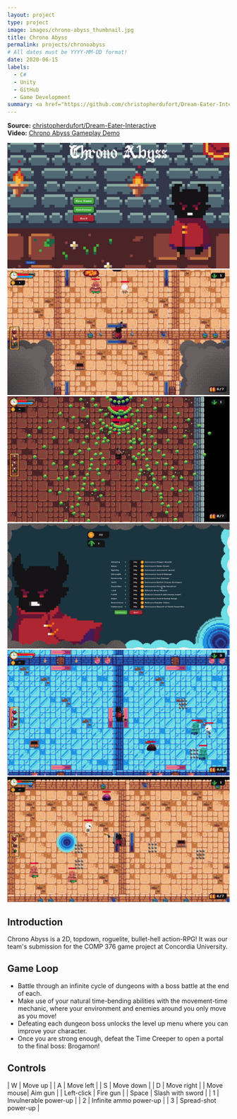 ```yaml
---
layout: project
type: project
image: images/chrono-abyss_thumbnail.jpg
title: Chrono Abyss
permalink: projects/chronoabyss
# All dates must be YYYY-MM-DD format!
date: 2020-06-15
labels:
  - C#
  - Unity
  - GitHub
  - Game Development
summary: <a href="https://github.com/christopherdufort/Dream-Eater-Interactive"><i class="large github icon"></i></a><a href="https://www.youtube.com/watch?v=_nvECaCOx4Y"><i class="large youtube icon "></i></a>A 2D top-down action-RPG with a movement-based time mechanic and endless dungeons.
---
```

**Source:** <a href="https://github.com/christopherdufort/Dream-Eater-Interactive"><i class="large github icon"></i>christopherdufort/Dream-Eater-Interactive</a>  
**Video:** <a href="https://www.youtube.com/watch?v=_nvECaCOx4Y"><i class="large youtube icon "></i>Chrono Abyss Gameplay Demo</a>  

<div class="ui medium rounded images">
  <img class="ui image" src="../images/chrono/chrono1.png">
  <img class="ui image" src="../images/chrono/chrono2.png">
  <img class="ui image" src="../images/chrono/chrono3.png">
  <img class="ui image" src="../images/chrono/chrono4.png">
  <img class="ui image" src="../images/chrono/chrono5.png">
   <img class="ui image" src="../images/chrono/chrono6.png">
</div>

## Introduction
Chrono Abyss is a 2D, topdown, roguelite, bullet-hell action-RPG! It was our team's submission for the COMP 376 game project at Concordia University.  

## Game Loop
* Battle through an infinite cycle of dungeons with a boss battle at the end of each. 
* Make use of your natural time-bending abilities with the movement-time mechanic, where your environment and enemies around you only move as you move! 
* Defeating each dungeon boss unlocks the level up menu where you can improve your character. 
* Once you are strong enough, defeat the Time Creeper to open a portal to the final boss: Brogamon!

## Controls 
| W | Move up |
| A | Move left |
| S | Move down |
| D | Move right |
| Move mouse| Aim gun |
| Left-click | Fire gun |
| Space | Slash with sword | 
| 1 | Invulnerable power-up | 
| 2 | Infinite ammo power-up | 
| 3 | Spread-shot power-up |

  

